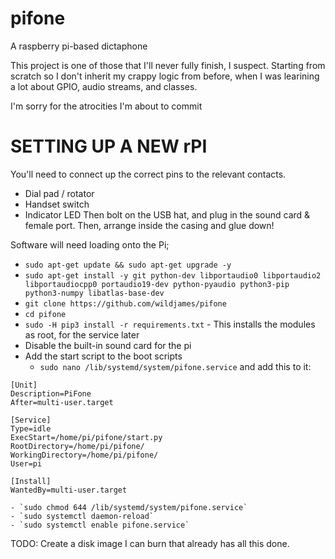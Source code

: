 # pifone
A raspberry pi-based dictaphone


This project is one of those that I'll never fully finish, I suspect. Starting from scratch so I don't inherit my crappy logic from before, when I was learining a lot about GPIO, audio streams, and classes.

I'm sorry for the atrocities I'm about to commit

# SETTING UP A NEW rPI

You'll need to connect up the correct pins to the relevant contacts. 
  - Dial pad / rotator
  - Handset switch
  - Indicator LED
Then bolt on the USB hat, and plug in the sound card & female port. Then, arrange inside the casing and glue down!
  
Software will need loading onto the Pi;
  - `sudo apt-get update && sudo apt-get upgrade -y`
  - `sudo apt-get install -y git python-dev libportaudio0 libportaudio2 libportaudiocpp0 portaudio19-dev python-pyaudio python3-pip python3-numpy libatlas-base-dev`
  - `git clone https://github.com/wildjames/pifone`
  - `cd pifone`
  - `sudo -H pip3 install -r requirements.txt` - This installs the modules as root, for the service later
  - Disable the built-in sound card for the pi
  - Add the start script to the boot scripts
    - `sudo nano /lib/systemd/system/pifone.service` and add this to it:
```
[Unit]
Description=PiFone
After=multi-user.target

[Service]
Type=idle
ExecStart=/home/pi/pifone/start.py
RootDirectory=/home/pi/pifone/
WorkingDirectory=/home/pi/pifone/
User=pi

[Install]
WantedBy=multi-user.target
```

    - `sudo chmod 644 /lib/systemd/system/pifone.service`
    - `sudo systemctl daemon-reload`
    - `sudo systemctl enable pifone.service`
    
    
TODO: Create a disk image I can burn that already has all this done.

